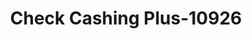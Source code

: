---
f_zip-code: 70535
f_state-code: LA
title: Check Cashing Plus-10926
f_phone: 337-457-5622
f_city-only: Eunice
f_address: 531 W Laurel Ave Eunice
f_location-unique-id: '10926'
slug: check-cashing-plus-10926
updated-on: '2024-05-30T13:46:58.046Z'
created-on: '2024-05-30T13:36:59.803Z'
published-on: '2024-05-30T13:54:32.469Z'
f_city-state: cms/city/eunice-la.md
f_company: cms/company/check-cashing-plus.md
f_state: cms/state/louisiana.md
layout: '[payday-loan].html'
tags: payday-loan
---